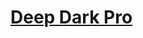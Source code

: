 # [Deep Dark Pro](https://marketplace.visualstudio.com/items?itemName=zhuangtongfa.Material-theme)

